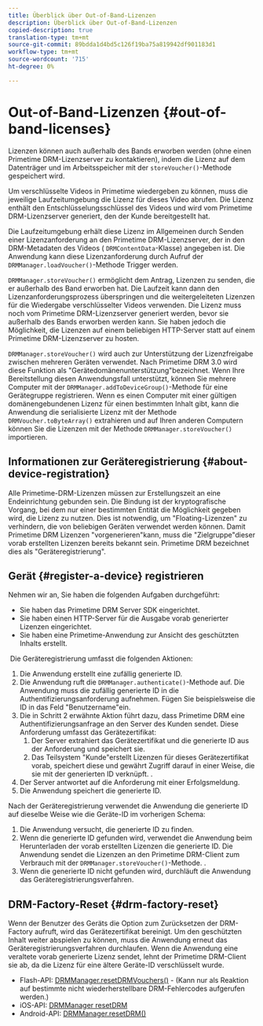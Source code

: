 ```yaml
---
title: Überblick über Out-of-Band-Lizenzen
description: Überblick über Out-of-Band-Lizenzen
copied-description: true
translation-type: tm+mt
source-git-commit: 89bdda1d4bd5c126f19ba75a819942df901183d1
workflow-type: tm+mt
source-wordcount: '715'
ht-degree: 0%

---
```



# Out-of-Band-Lizenzen {#out-of-band-licenses}

Lizenzen können auch außerhalb des Bands erworben werden (ohne einen Primetime DRM-Lizenzserver zu kontaktieren), indem die Lizenz auf dem Datenträger und im Arbeitsspeicher mit der `storeVoucher()`-Methode gespeichert wird.

Um verschlüsselte Videos in Primetime wiedergeben zu können, muss die jeweilige Laufzeitumgebung die Lizenz für dieses Video abrufen. Die Lizenz enthält den Entschlüsselungsschlüssel des Videos und wird vom Primetime DRM-Lizenzserver generiert, den der Kunde bereitgestellt hat.

Die Laufzeitumgebung erhält diese Lizenz im Allgemeinen durch Senden einer Lizenzanforderung an den Primetime DRM-Lizenzserver, der in den DRM-Metadaten des Videos ( `DRMContentData`-Klasse) angegeben ist. Die Anwendung kann diese Lizenzanforderung durch Aufruf der `DRMManager.loadVoucher()`-Methode Trigger werden.

`DRMManager.storeVoucher()` ermöglicht dem Antrag, Lizenzen zu senden, die er außerhalb des Band erworben hat. Die Laufzeit kann dann den Lizenzanforderungsprozess überspringen und die weitergeleiteten Lizenzen für die Wiedergabe verschlüsselter Videos verwenden. Die Lizenz muss noch vom Primetime DRM-Lizenzserver generiert werden, bevor sie außerhalb des Bands erworben werden kann. Sie haben jedoch die Möglichkeit, die Lizenzen auf einem beliebigen HTTP-Server statt auf einem Primetime DRM-Lizenzserver zu hosten.

`DRMManager.storeVoucher()` wird auch zur Unterstützung der Lizenzfreigabe zwischen mehreren Geräten verwendet. Nach Primetime DRM 3.0 wird diese Funktion als &quot;Gerätedomänenunterstützung&quot;bezeichnet. Wenn Ihre Bereitstellung diesen Anwendungsfall unterstützt, können Sie mehrere Computer mit der `DRMManager.addToDeviceGroup()`-Methode für eine Gerätegruppe registrieren. Wenn es einen Computer mit einer gültigen domänengebundenen Lizenz für einen bestimmten Inhalt gibt, kann die Anwendung die serialisierte Lizenz mit der Methode `DRMVoucher.toByteArray()` extrahieren und auf Ihren anderen Computern können Sie die Lizenzen mit der Methode `DRMManager.storeVoucher()` importieren.

## Informationen zur Geräteregistrierung {#about-device-registration}

Alle Primetime-DRM-Lizenzen müssen zur Erstellungszeit an eine Endeinrichtung gebunden sein. Die Bindung ist der kryptografische Vorgang, bei dem nur einer bestimmten Entität die Möglichkeit gegeben wird, die Lizenz zu nutzen. Dies ist notwendig, um &quot;Floating-Lizenzen&quot; zu verhindern, die von beliebigen Geräten verwendet werden können. Damit Primetime DRM Lizenzen &quot;vorgenerieren&quot;kann, muss die &quot;Zielgruppe&quot;dieser vorab erstellten Lizenzen bereits bekannt sein. Primetime DRM bezeichnet dies als &quot;Geräteregistrierung&quot;.

## Gerät {#register-a-device} registrieren

Nehmen wir an, Sie haben die folgenden Aufgaben durchgeführt:

* Sie haben das Primetime DRM Server SDK eingerichtet.
* Sie haben einen HTTP-Server für die Ausgabe vorab generierter Lizenzen eingerichtet.
* Sie haben eine Primetime-Anwendung zur Ansicht des geschützten Inhalts erstellt.

 Die Geräteregistrierung umfasst die folgenden Aktionen:

1. Die Anwendung erstellt eine zufällig generierte ID.
1. Die Anwendung ruft die `DRMManager.authenticate()`-Methode auf. Die Anwendung muss die zufällig generierte ID in die Authentifizierungsanforderung aufnehmen. Fügen Sie beispielsweise die ID in das Feld &quot;Benutzername&quot;ein.
1. Die in Schritt 2 erwähnte Aktion führt dazu, dass Primetime DRM eine Authentifizierungsanfrage an den Server des Kunden sendet. Diese Anforderung umfasst das Gerätezertifikat:
   1. Der Server extrahiert das Gerätezertifikat und die generierte ID aus der Anforderung und speichert sie.
   1. Das Teilsystem &quot;Kunde&quot;erstellt Lizenzen für dieses Gerätezertifikat vorab, speichert diese und gewährt Zugriff darauf in einer Weise, die sie mit der generierten ID verknüpft. .
1. Der Server antwortet auf die Anforderung mit einer Erfolgsmeldung.
1. Die Anwendung speichert die generierte ID.

Nach der Geräteregistrierung verwendet die Anwendung die generierte ID auf dieselbe Weise wie die Geräte-ID im vorherigen Schema:
1. Die Anwendung versucht, die generierte ID zu finden.
1. Wenn die generierte ID gefunden wird, verwendet die Anwendung beim Herunterladen der vorab erstellten Lizenzen die generierte ID. Die Anwendung sendet die Lizenzen an den Primetime DRM-Client zum Verbrauch mit der `DRMManager.storeVoucher()`-Methode. .
1. Wenn die generierte ID nicht gefunden wird, durchläuft die Anwendung das Geräteregistrierungsverfahren.

## DRM-Factory-Reset {#drm-factory-reset}

Wenn der Benutzer des Geräts die Option zum Zurücksetzen der DRM-Factory aufruft, wird das Gerätezertifikat bereinigt. Um den geschützten Inhalt weiter abspielen zu können, muss die Anwendung erneut das Geräteregistrierungsverfahren durchlaufen. Wenn die Anwendung eine veraltete vorab generierte Lizenz sendet, lehnt der Primetime DRM-Client sie ab, da die Lizenz für eine ältere Geräte-ID verschlüsselt wurde.

* Flash-API: [DRMManager.resetDRMVouchers()](https://help.adobe.com/en_US/FlashPlatform/reference/actionscript/3/flash/net/drm/DRMManager.html#resetDRMVouchers()) - (Kann nur als Reaktion auf bestimmte nicht wiederherstellbare DRM-Fehlercodes aufgerufen werden.)
* iOS-API: [DRMManager resetDRM](https://help.adobe.com/en_US/primetime/api/drm-apis/client/ios/interface_d_r_m_manager.html#a0dd6c9662428583196e0419d3ea69446)
* Android-API: [DRMManager.resetDRM()](https://help.adobe.com/en_US/primetime/api/drm-apis/client/android/com/adobe/ave/drm/DRMManager.html#resetDRM(com.adobe.ave.drm.DRMOperationErrorCallback,%20com.adobe.ave.drm.DRMOperationCompleteCallback))